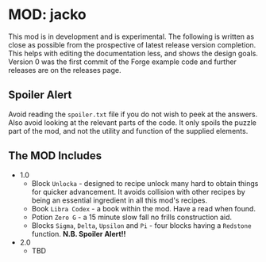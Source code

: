 MOD: jacko
==========

This mod is in development and is experimental. The following is written as close as possible from the prospective of latest release version completion. This helps with editing the documentation less, and shows the design goals. Version 0 was the first commit of the Forge example code and further releases are on the releases page.

Spoiler Alert
-------------

Avoid reading the `spoiler.txt` file if you do not wish to peek at the answers. Also avoid looking at the relevant parts of the code. It only spoils the puzzle part of the mod, and not the utility and function of the supplied elements.

The MOD Includes
----------------

* 1.0
    - Block `Unlocka` - designed to recipe unlock many hard to obtain things for quicker advancement. It avoids collision with other recipes by being an essential ingredient in all this mod's recipes.
    - Book `Libra Codex` - a book within the mod. Have a read when found.
    - Potion `Zero G` - a 15 minute slow fall no frills construction aid.
    - Blocks `Sigma`, `Delta`, `Upsilon` and `Pi` - four blocks having a `Redstone` function. **N.B. Spoiler Alert!!**
* 2.0
    - TBD